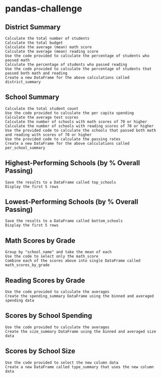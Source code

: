 # pandas-challenge

## District Summary
```Calculate the total number of unique schools  
Calculate the total number of students  
Calculate the total budget  
Calculate the average (mean) math score  
Calculate the average (mean) reading score  
Use the code provided to calculate the percentage of students who passed math  
Calculate the percentage of students who passed reading  
Use the code provided to calculate the percentage of students that passed both math and reading  
Create a new DataFrame for the above calculations called district_summary
```

## School Summary
```Use the code provided to select the school type 
Calculate the total student count 
Use the code provided to calculate the per capita spending 
Calculate the average test scores 
Calculate the number of schools with math scores of 70 or higher 
Calculate the number of schools with reading scores of 70 or higher 
Use the provided code to calculate the schools that passed both math and reading with scores of 70 or higher
Use the provided code to calculate the passing rates
Create a new DataFrame for the above calculations called per_school_summary 
```

## Highest-Performing Schools (by % Overall Passing)
```Sort the schools by % Overall Passing in descending order 
Save the results to a DataFrame called top_schools 
Display the first 5 rows 
```

## Lowest-Performing Schools (by % Overall Passing)
```Sort the schools by % Overall Passing in ascending order 
Save the results to a DataFrame called bottom_schools 
Display the first 5 rows 
```

## Math Scores by Grade
```Use the code provided to separate the data by grade 
Group by "school_name" and take the mean of each  
Use the code to select only the math_score 
Combine each of the scores above into single DataFrame called math_scores_by_grade  
```

## Reading Scores by Grade
```Use pd.cut with the provided code to bin the data by the spending ranges  
Use the code provided to calculate the averages  
Create the spending_summary DataFrame using the binned and averaged spending data 
```

## Scores by School Spending
```Use pd.cut with the provided code to bin the data by the school sizes
Use the code provided to calculate the averages 
Create the size_summary DataFrame using the binned and averaged size data 
```

## Scores by School Size 
```Group the per_school_summary DataFrame by "School Type" and average the results  
Use the code provided to select the new column data  
Create a new DataFrame called type_summary that uses the new column data  
```
